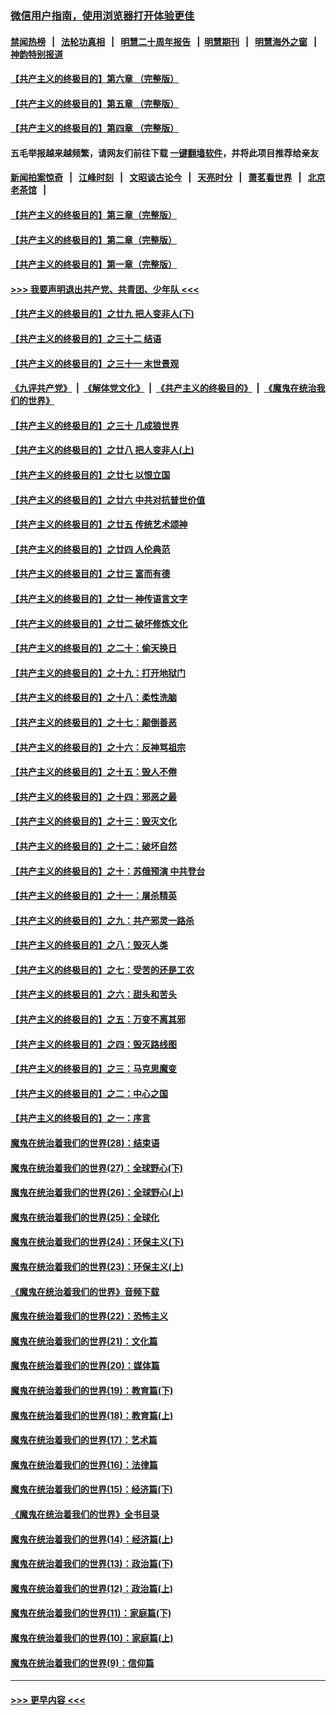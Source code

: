 ### [微信用户指南，使用浏览器打开体验更佳](https://github.com/gfw-breaker/banned-news1/blob/master/indexes/wechat-guide.md?t=0)
#### [禁闻热榜](热点新闻.md?t=0)  &nbsp;&nbsp;|&nbsp;&nbsp; [法轮功真相](https://github.com/gfw-breaker/truth/blob/master/README.md?t=0) &nbsp;&nbsp;|&nbsp;&nbsp; [明慧二十周年报告](https://github.com/gfw-breaker/mh-reports/blob/master/README.md?t=0) &nbsp;&nbsp;|&nbsp;&nbsp;[明慧期刊](https://github.com/gfw-breaker/mh-qikan) &nbsp;&nbsp;|&nbsp;&nbsp; [明慧海外之窗](https://github.com/gfw-breaker/mh-news/blob/master/README.md?t=0) &nbsp;&nbsp;|&nbsp;&nbsp; [神韵特别报道](https://github.com/gfw-breaker/mh-news/blob/master/shenyun.md?t=0)
#### [【共产主义的终极目的】第六章 （完整版）](../pages/nsc422/n11428913.md?t=02100544) 
#### [【共产主义的终极目的】第五章 （完整版）](../pages/nsc422/n11428912.md?t=02100544) 
#### [【共产主义的终极目的】第四章 （完整版）](../pages/nsc422/n11428907.md?t=02100544) 
#### 五毛举报越来越频繁，请网友们前往下载 [一键翻墙软件](https://github.com/gfw-breaker/ssr-accounts)，并将此项目推荐给亲友
#### [新闻拍案惊奇](https://github.com/gfw-breaker/banned-news1/blob/master/pages/link4.md) &nbsp;&nbsp;|&nbsp;&nbsp; [江峰时刻](https://github.com/gfw-breaker/banned-news1/blob/master/pages/link4.md) &nbsp;&nbsp;|&nbsp;&nbsp; [文昭谈古论今](https://github.com/gfw-breaker/banned-news1/blob/master/pages/link4.md) &nbsp;&nbsp;|&nbsp;&nbsp; [天亮时分](https://github.com/gfw-breaker/banned-news1/blob/master/pages/link4.md) &nbsp;&nbsp;|&nbsp;&nbsp; [萧茗看世界](https://github.com/gfw-breaker/banned-news1/blob/master/pages/link4.md) &nbsp;&nbsp;|&nbsp;&nbsp; [北京老茶馆](https://github.com/gfw-breaker/banned-news1/blob/master/pages/link4.md) &nbsp;&nbsp;|&nbsp;&nbsp; 
#### [【共产主义的终极目的】第三章（完整版）](../pages/nsc422/n11428848.md?t=02100544) 
#### [【共产主义的终极目的】第二章（完整版）](../pages/nsc422/n11428831.md?t=02100544) 
#### [【共产主义的终极目的】第一章（完整版）](../pages/nsc422/n11417651.md?t=02100544) 
#### [>>> 我要声明退出共产党、共青团、少年队 <<<](https://github.com/begood0513/goodnews/blob/master/quit/letter.md) 
#### [【共产主义的终极目的】之廿九 把人变非人(下)](../pages/nsc422/n11344140.md?t=02100544) 
#### [【共产主义的终极目的】之三十二 结语](../pages/nsc422/n11360535.md?t=02100544) 
#### [【共产主义的终极目的】之三十一 末世景观](../pages/nsc422/n11351129.md?t=02100544) 
#### [《九评共产党》](https://github.com/begood0513/9ping.md/blob/master/README.md) &nbsp;|&nbsp; [《解体党文化》](../../../../jtdwh.md/blob/master/README.md)  &nbsp;|&nbsp; [《共产主义的终极目的》](../../../../gczydzjmd.md/blob/master/README.md) &nbsp;|&nbsp; [《魔鬼在统治我们的世界》](../../../../mgztzwmdsj.md/blob/master/README.md) 
#### [【共产主义的终极目的】之三十 几成狼世界](../pages/nsc422/n11348280.md?t=02100544) 
#### [【共产主义的终极目的】之廿八 把人变非人(上)](../pages/nsc422/n11340492.md?t=02100544) 
#### [【共产主义的终极目的】之廿七 以恨立国](../pages/nsc422/n11336944.md?t=02100544) 
#### [【共产主义的终极目的】之廿六 中共对抗普世价值](../pages/nsc422/n11324785.md?t=02100544) 
#### [【共产主义的终极目的】之廿五 传统艺术颂神](../pages/nsc422/n11296396.md?t=02100544) 
#### [【共产主义的终极目的】之廿四 人伦典范](../pages/nsc422/n11296397.md?t=02100544) 
#### [【共产主义的终极目的】之廿三 富而有德](../pages/nsc422/n11283598.md?t=02100544) 
#### [【共产主义的终极目的】之廿一 神传语言文字](../pages/nsc422/n11263265.md?t=02100544) 
#### [【共产主义的终极目的】之廿二 破坏修炼文化](../pages/nsc422/n11245728.md?t=02100544) 
#### [【共产主义的终极目的】之二十：偷天换日](../pages/nsc422/n11238846.md?t=02100544) 
#### [【共产主义的终极目的】之十九：打开地狱门](../pages/nsc422/n11206376.md?t=02100544) 
#### [【共产主义的终极目的】之十八：柔性洗脑](../pages/nsc422/n11199994.md?t=02100544) 
#### [【共产主义的终极目的】之十七：颠倒善恶](../pages/nsc422/n11179782.md?t=02100544) 
#### [【共产主义的终极目的】之十六：反神骂祖宗](../pages/nsc422/n11166798.md?t=02100544) 
#### [【共产主义的终极目的】之十五：毁人不倦](../pages/nsc422/n11166792.md?t=02100544) 
#### [【共产主义的终极目的】之十四：邪恶之最](../pages/nsc422/n11150249.md?t=02100544) 
#### [【共产主义的终极目的】之十三：毁灭文化](../pages/nsc422/n11135227.md?t=02100544) 
#### [【共产主义的终极目的】之十二：破坏自然](../pages/nsc422/n11135214.md?t=02100544) 
#### [【共产主义的终极目的】之十：苏俄预演 中共登台](../pages/nsc422/n11118424.md?t=02100544) 
#### [【共产主义的终极目的】之十一：屠杀精英](../pages/nsc422/n11118442.md?t=02100544) 
#### [【共产主义的终极目的】之九：共产邪灵一路杀](../pages/nsc422/n11114139.md?t=02100544) 
#### [【共产主义的终极目的】之八：毁灭人类](../pages/nsc422/n11108503.md?t=02100544) 
#### [【共产主义的终极目的】之七：受苦的还是工农](../pages/nsc422/n11101809.md?t=02100544) 
#### [【共产主义的终极目的】之六：甜头和苦头](../pages/nsc422/n11096971.md?t=02100544) 
#### [【共产主义的终极目的】之五：万变不离其邪](../pages/nsc422/n11091285.md?t=02100544) 
#### [【共产主义的终极目的】之四：毁灭路线图](../pages/nsc422/n11086284.md?t=02100544) 
#### [【共产主义的终极目的】之三：马克思魔变](../pages/nsc422/n11061941.md?t=02100544) 
#### [【共产主义的终极目的】之二：中心之国](../pages/nsc422/n11047728.md?t=02100544) 
#### [【共产主义的终极目的】之一：序言](../pages/nsc422/n11086077.md?t=02100544) 
#### [魔鬼在统治着我们的世界(28)：结束语](../pages/nsc422/n10936246.md?t=02100544) 
#### [魔鬼在统治着我们的世界(27)：全球野心(下)](../pages/nsc422/n10928319.md?t=02100544) 
#### [魔鬼在统治着我们的世界(26)：全球野心(上)](../pages/nsc422/n10900318.md?t=02100544) 
#### [魔鬼在统治着我们的世界(25)：全球化](../pages/nsc422/n10788205.md?t=02100544) 
#### [魔鬼在统治着我们的世界(24)：环保主义(下)](../pages/nsc422/n10695307.md?t=02100544) 
#### [魔鬼在统治着我们的世界(23)：环保主义(上)](../pages/nsc422/n10688613.md?t=02100544) 
#### [《魔鬼在统治着我们的世界》音频下载](../pages/nsc422/n10635553.md?t=02100544) 
#### [魔鬼在统治着我们的世界(22)：恐怖主义](../pages/nsc422/n10614727.md?t=02100544) 
#### [魔鬼在统治着我们的世界(21)：文化篇](../pages/nsc422/n10597706.md?t=02100544) 
#### [魔鬼在统治着我们的世界(20)：媒体篇](../pages/nsc422/n10586579.md?t=02100544) 
#### [魔鬼在统治着我们的世界(19)：教育篇(下)](../pages/nsc422/n10564808.md?t=02100544) 
#### [魔鬼在统治着我们的世界(18)：教育篇(上)](../pages/nsc422/n10526970.md?t=02100544) 
#### [魔鬼在统治着我们的世界(17)：艺术篇](../pages/nsc422/n10499093.md?t=02100544) 
#### [魔鬼在统治着我们的世界(16)：法律篇](../pages/nsc422/n10485969.md?t=02100544) 
#### [魔鬼在统治着我们的世界(15)：经济篇(下)](../pages/nsc422/n10469975.md?t=02100544) 
#### [《魔鬼在统治着我们的世界》全书目录](../pages/nsc422/n10464261.md?t=02100544) 
#### [魔鬼在统治着我们的世界(14)：经济篇(上)](../pages/nsc422/n10457370.md?t=02100544) 
#### [魔鬼在统治着我们的世界(13)：政治篇(下)](../pages/nsc422/n10448270.md?t=02100544) 
#### [魔鬼在统治着我们的世界(12)：政治篇(上)](../pages/nsc422/n10444576.md?t=02100544) 
#### [魔鬼在统治着我们的世界(11)：家庭篇(下)](../pages/nsc422/n10440961.md?t=02100544) 
#### [魔鬼在统治着我们的世界(10)：家庭篇(上)](../pages/nsc422/n10435448.md?t=02100544) 
#### [魔鬼在统治着我们的世界(9)：信仰篇](../pages/nsc422/n10432159.md?t=02100544) 

----
#### [ >>> 更早内容 <<< ](../indexes/nsc422-earlier.md)
